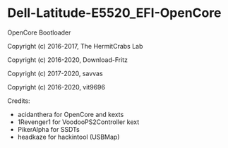 # Dell-Latitude-E5520_EFI-OpenCore
OpenCore Bootloader

Copyright (c) 2016-2017, The HermitCrabs Lab

Copyright (c) 2016-2020, Download-Fritz

Copyright (c) 2017-2020, savvas

Copyright (c) 2016-2020, vit9696

Credits:
- acidanthera for OpenCore and kexts
- 1Revenger1 for VoodooPS2Controller kext
- PikerAlpha for SSDTs
- headkaze for hackintool (USBMap)
